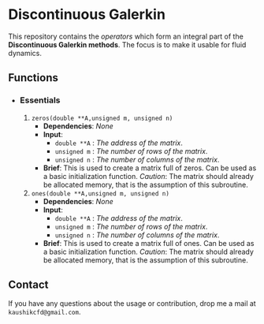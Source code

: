 # Discontinuous Galerkin
 This repository contains the _operators_ which form an integral part of the **Discontinuous Galerkin methods**. The focus is to make it usable for fluid dynamics.


## Functions
 - ### Essentials
    1. `zeros(double **A,unsigned m, unsigned n)`
        - **Dependencies**: _None_
        - **Input**:
            -  `double **A` : _The address of the matrix_.
            -  `unsigned m` : _The number of rows of the matrix_.
            -  `unsigned n` : _The number of columns of the matrix_.  
        - **Brief**: This is used to create a matrix full of zeros. Can be used as a basic initialization function. _Caution_: The matrix should already be allocated memory, that is the assumption of this subroutine.
    1. `ones(double **A,unsigned m, unsigned n)`
        - **Dependencies**: _None_
        - **Input**:
            -  `double **A` : _The address of the matrix_.
            -  `unsigned m` : _The number of rows of the matrix_.
            -  `unsigned n` : _The number of columns of the matrix_.  
        - **Brief**: This is used to create a matrix full of ones. Can be used as a basic initialization function. _Caution_: The matrix should already be allocated memory, that is the assumption of this subroutine.


## Contact

If you have any questions about the usage or contribution, drop me a mail at `kaushikcfd@gmail.com`.
